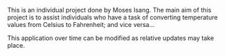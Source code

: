 This is an individual project done by Moses Isang.
The main aim of this project is to assist individuals who have a task of converting temperature values from Celsius to Fahrenheit; and vice versa... 

This application over time can be modified as relative updates may take place.
